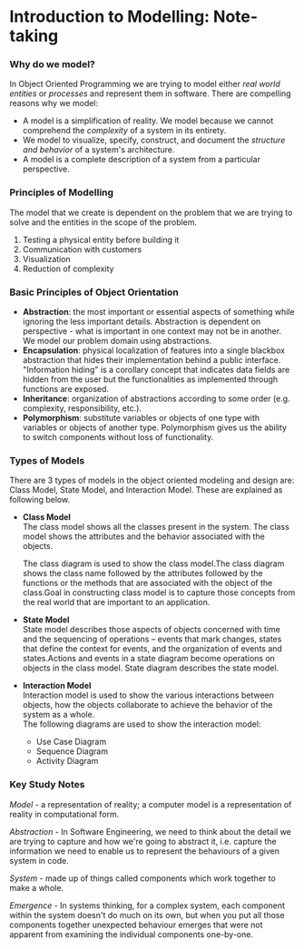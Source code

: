 # Introduction to Modelling: Note-taking

### Why do we model?
In Object Oriented Programming we are trying to model either *real world entities* or *processes* and represent them in software. There are compelling reasons why we model:

-   A model is a simplification of reality. We model because we cannot comprehend the *complexity* of a system in its entirety.
-   We model to visualize, specify, construct, and document the *structure and behavior* of a system's architecture.
-   A model is a complete description of a system from a particular perspective.

### Principles of Modelling

The model that we create is dependent on the problem that we are trying to solve and the entities in the scope of the problem.

1.  Testing a physical entity before building it
2.  Communication with customers
3.  Visualization
4.  Reduction of complexity

### Basic Principles of Object Orientation

-   **Abstraction**: the most important or essential aspects of something while ignoring the less important details. Abstraction is dependent on perspective - what is important in one context may not be in another. We model our problem domain using abstractions.
-   **Encapsulation**: physical localization of features into a single blackbox abstraction that hides their implementation behind a public interface. "Information hiding" is a corollary concept that indicates data fields are hidden from the user but the functionalities as implemented through functions are exposed.
-   **Inheritance**: organization of abstractions according to some order (e.g. complexity, responsibility, etc.).
-   **Polymorphism**: substitute variables or objects of one type with variables or objects of another type. Polymorphism gives us the ability to switch components without loss of functionality.

### **Types of Models**
There are 3 types of models in the object oriented modeling and design are: Class Model, State Model, and Interaction Model. These are explained as following below.

- **Class Model**  
   The class model shows all the classes present in the system. The class model shows the attributes and the behavior associated with the objects.

   The class diagram is used to show the class model.The class diagram shows the class name followed by the attributes followed by the functions or the methods that are associated with the object of the class.Goal in constructing class model is to capture those concepts from the real world that are important to an application.


- **State Model**  
   State model describes those aspects of objects concerned with time and the sequencing of operations – events that mark changes, states that define the context for events, and the organization of events and states.Actions and events in a state diagram become operations on objects in the class model. State diagram describes the state model.


- **Interaction Model**  
   Interaction model is used to show the various interactions between objects, how the objects collaborate to achieve the behavior of the system as a whole.  
   The following diagrams are used to show the interaction model:
    -   Use Case Diagram
    -   Sequence Diagram
    -   Activity Diagram

### Key Study Notes

_Model_  - a representation of reality; a computer model is a representation of reality in computational form.

_Abstraction_  - In Software Engineering, we need to think about the detail we are trying to capture and how we're going to abstract it, i.e. capture the information we need to enable us to represent the behaviours of a given system in code.

_System_  - made up of things called components which work together to make a whole.

_Emergence_  - In systems thinking, for a complex system, each component within the system doesn't do much on its own, but when you put all those components together unexpected behaviour emerges that were not apparent from examining the individual components one-by-one.
